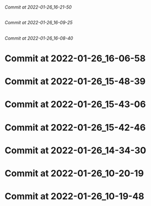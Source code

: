 ###### Commit at 2022-01-26_16-21-50
###### Commit at 2022-01-26_16-09-25
###### Commit at 2022-01-26_16-08-40
# Commit at 2022-01-26_16-06-58
# Commit at 2022-01-26_15-48-39
# Commit at 2022-01-26_15-43-06
# Commit at 2022-01-26_15-42-46
# Commit at 2022-01-26_14-34-30
# Commit at 2022-01-26_10-20-19
# Commit at 2022-01-26_10-19-48
